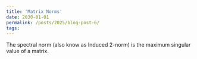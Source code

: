```yaml
---
title: 'Matrix Norms'
date: 2030-01-01
permalink: /posts/2025/blog-post-6/
tags: 
---
```


The spectral norm (also know as Induced 2-norm) is the maximum singular value of a matrix.